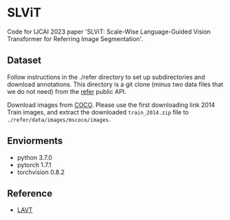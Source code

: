 # SLViT
Code for IJCAI 2023 paper 'SLViT: Scale-Wise Language-Guided Vision Transformer for Referring Image Segmentation'.

## Dataset
Follow instructions in the ./refer directory to set up subdirectories and download annotations. This directory is a git clone (minus two data files that we do not need) from the [refer](https://github.com/lichengunc/refer) public API.

Download images from [COCO](https://cocodataset.org/#download). Please use the first downloading link 2014 Train images, and extract the downloaded `train_2014.zip` file to `./refer/data/images/mscoco/images`.

## Enviorments
- python 3.7.0
- pytorch 1.7.1
- torchvision 0.8.2

## Reference
- [LAVT](https://github.com/yz93/LAVT-RIS)